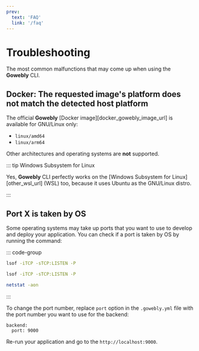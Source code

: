 ```yaml
---
prev:
  text: 'FAQ'
  link: '/faq'
---
```


# Troubleshooting

The most common malfunctions that may come up when using the **Gowebly** CLI.

<!--@include: ./parts/block_cant-find-answer.md-->

## Docker: The requested image's platform does not match the detected host platform

The official **Gowebly** [Docker image][docker_gowebly_image_url] is available for GNU/Linux only:

- `linux/amd64`
- `linux/arm64`

Other architectures and operating systems are **not** supported.

::: tip Windows Subsystem for Linux

Yes, **Gowebly** CLI perfectly works on the [Windows Subsystem for Linux][other_wsl_url] (WSL) too, because it uses Ubuntu as the GNU/Linux distro.

:::

## Port X is taken by OS

Some operating systems may take up ports that you want to use to develop and deploy your application. You can check if a port is taken by OS by running the command:

::: code-group
``` bash [GNU/Linux]
lsof -iTCP -sTCP:LISTEN -P
```

``` bash [macOS]
lsof -iTCP -sTCP:LISTEN -P
```

``` bash [Windows]
netstat -aon
```
:::

To change the port number, replace `port` option in the `.gowebly.yml` file with the port number you want to use for the backend:

``` yaml{2}
backend:
  port: 9000
```

Re-run your application and go to the `http://localhost:9000`.

<!--@include: ./parts/links.md-->